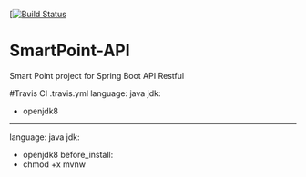 [[![Build Status](https://travis-ci.com/rabbittrix/SmartPoint-API.svg?branch=master)](https://travis-ci.com/rabbittrix/SmartPoint-API)

# SmartPoint-API
Smart Point project for Spring Boot API Restful

#Travis CI
.travis.yml
language: java
jdk:
  - openjdk8
 ______________________ 
language: java
jdk:
   - openjdk8
before_install:
   - chmod +x mvnw